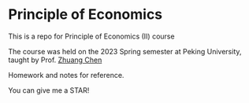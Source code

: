 # Principle of Economics

This is a repo for Principle of Economics (II) course

The course was held on the 2023 Spring semester at Peking University, taught by Prof. [Zhuang Chen](https://econ.pku.edu.cn/szdw/zzjs/ybjs/scyjjxx/365829.htm)

Homework and notes for reference.

You can give me a STAR!
